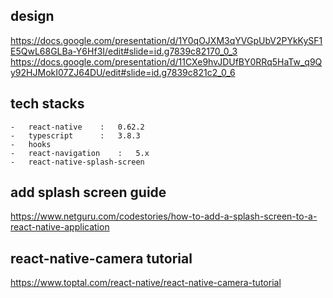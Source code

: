 ## design

https://docs.google.com/presentation/d/1Y0qOJXM3qYVGpUbV2PYkKySF1E5QwL68GLBa-Y6Hf3I/edit#slide=id.g7839c82170_0_3
https://docs.google.com/presentation/d/11CXe9hvJDUfBY0RRq5HaTw_q9Qy92HJMokI07ZJ64DU/edit#slide=id.g7839c821c2_0_6

## tech stacks

    -   react-native    :   0.62.2
    -   typescript      :   3.8.3
    -   hooks
    -   react-navigation    :   5.x
    -   react-native-splash-screen

## add splash screen guide

https://www.netguru.com/codestories/how-to-add-a-splash-screen-to-a-react-native-application

## react-native-camera tutorial

https://www.toptal.com/react-native/react-native-camera-tutorial
